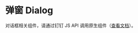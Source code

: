 # 弹窗 Dialog


对话框相关组件，请通过钉钉 JS API 调用原生组件（[查看文档](https://open-doc.dingtalk.com/doc2/detail.htm?treeId=171&articleId=104916&docType=1)）。
